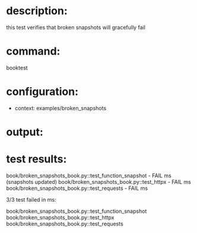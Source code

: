 # description:

this test verifies that broken snapshots will gracefully fail

# command:

booktest 

# configuration:

 * context: examples/broken_snapshots

# output:


# test results:

  book/broken_snapshots_book.py::test_function_snapshot - FAIL <number> ms (snapshots updated)
  book/broken_snapshots_book.py::test_httpx - FAIL <number> ms
  book/broken_snapshots_book.py::test_requests - FAIL <number> ms

3/3 test failed in <number> ms:

  book/broken_snapshots_book.py::test_function_snapshot
  book/broken_snapshots_book.py::test_httpx
  book/broken_snapshots_book.py::test_requests


